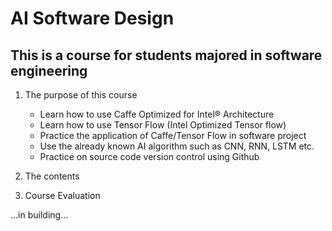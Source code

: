 # AI Software Design
## This is a course for students majored in software engineering 
1. The purpose of this course 
    * Learn how to use Caffe Optimized for Intel® Architecture
    * Learn how to use Tensor Flow (Intel Optimized Tensor flow)
    * Practice the application of Caffe/Tensor Flow in software project
    * Use the already known AI algorithm such as CNN, RNN, LSTM etc.
    * Practice on source code version control using Github  

2. The contents
3. Course Evaluation

...in building... 